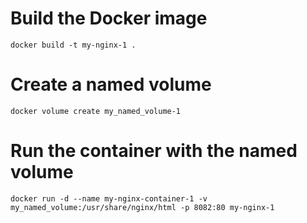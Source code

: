 # Build the Docker image
```
docker build -t my-nginx-1 .
```

# Create a named volume
```
docker volume create my_named_volume-1
```

# Run the container with the named volume

```
docker run -d --name my-nginx-container-1 -v my_named_volume:/usr/share/nginx/html -p 8082:80 my-nginx-1
```